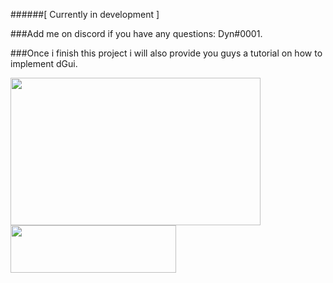 ######[ Currently in development ]

###Add me on discord if you have any questions: Dyn#0001.

###Once i finish this project i will also provide you guys a tutorial on how to implement dGui.

<img align="left" alt=" " width="400px" height="236px" src="https://cdn.discordapp.com/attachments/838890917841993789/950028367829286972/download.png" />
<img align="left" alt=" " width="265px" height="76px" src="https://cdn.discordapp.com/attachments/925979664214790196/949990301823565824/unknown.png" />

